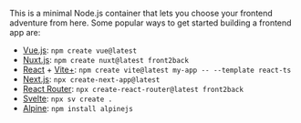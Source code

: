 This is a minimal Node.js container that lets you choose your frontend adventure from here. Some popular ways to get started building a frontend app are:
- [Vue.js](https://vuejs.org/guide/quick-start.html): `npm create vue@latest`
- [Nuxt.js](https://nuxt.com/docs/4.x/getting-started/installation): `npm create nuxt@latest front2back`
- [React](https://react.dev/learn/build-a-react-app-from-scratch) + [Vite+](https://viteplus.dev/): `npm create vite@latest my-app -- --template react-ts`
- [Next.js](https://nextjs.org/docs/app/getting-started/installation): `npx create-next-app@latest`
- [React Router](https://reactrouter.com/start/framework/installation): `npx create-react-router@latest front2back`
- [Svelte](https://svelte.dev/docs): `npx sv create .`
- [Alpine](https://alpinejs.dev/): `npm install alpinejs`
